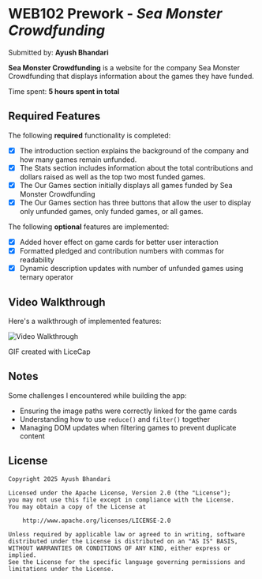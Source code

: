 # WEB102 Prework - *Sea Monster Crowdfunding*

Submitted by: **Ayush Bhandari**

**Sea Monster Crowdfunding** is a website for the company Sea Monster Crowdfunding that displays information about the games they have funded.

Time spent: **5 hours spent in total**

## Required Features

The following **required** functionality is completed:

* [x] The introduction section explains the background of the company and how many games remain unfunded.
* [x] The Stats section includes information about the total contributions and dollars raised as well as the top two most funded games.
* [x] The Our Games section initially displays all games funded by Sea Monster Crowdfunding
* [x] The Our Games section has three buttons that allow the user to display only unfunded games, only funded games, or all games.

The following **optional** features are implemented:

* [x] Added hover effect on game cards for better user interaction
* [x] Formatted pledged and contribution numbers with commas for readability
* [x] Dynamic description updates with number of unfunded games using ternary operator

## Video Walkthrough

Here's a walkthrough of implemented features:

<img src='https://imgur.com/a/pSfmQvK' title='Video Walkthrough' width='' alt='Video Walkthrough' />


<!-- Replace this with whatever GIF tool you used! -->
GIF created with LiceCap

## Notes

Some challenges I encountered while building the app:

- Ensuring the image paths were correctly linked for the game cards
- Understanding how to use `reduce()` and `filter()` together
- Managing DOM updates when filtering games to prevent duplicate content

## License

```text
Copyright 2025 Ayush Bhandari

Licensed under the Apache License, Version 2.0 (the "License");
you may not use this file except in compliance with the License.
You may obtain a copy of the License at

    http://www.apache.org/licenses/LICENSE-2.0

Unless required by applicable law or agreed to in writing, software
distributed under the License is distributed on an "AS IS" BASIS,
WITHOUT WARRANTIES OR CONDITIONS OF ANY KIND, either express or implied.
See the License for the specific language governing permissions and
limitations under the License.
